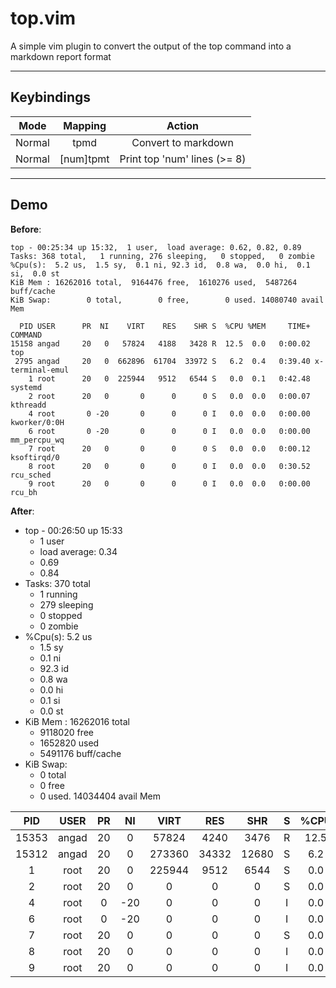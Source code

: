# top.vim
A simple vim plugin to convert the output of the top command into a markdown report format


---

## Keybindings


| Mode | Mapping | Action |
|:----:|:-------:|:------:|
| Normal | tpmd | Convert to markdown |
| Normal | [num]tpmt | Print top 'num' lines (>= 8) |

---

## Demo

**Before**:

```
top - 00:25:34 up 15:32,  1 user,  load average: 0.62, 0.82, 0.89
Tasks: 368 total,   1 running, 276 sleeping,   0 stopped,   0 zombie
%Cpu(s):  5.2 us,  1.5 sy,  0.1 ni, 92.3 id,  0.8 wa,  0.0 hi,  0.1 si,  0.0 st
KiB Mem : 16262016 total,  9164476 free,  1610276 used,  5487264 buff/cache
KiB Swap:        0 total,        0 free,        0 used. 14080740 avail Mem 

  PID USER      PR  NI    VIRT    RES    SHR S  %CPU %MEM     TIME+ COMMAND
15158 angad     20   0   57824   4188   3428 R  12.5  0.0   0:00.02 top
 2795 angad     20   0  662896  61704  33972 S   6.2  0.4   0:39.40 x-terminal-emul
    1 root      20   0  225944   9512   6544 S   0.0  0.1   0:42.48 systemd
    2 root      20   0       0      0      0 S   0.0  0.0   0:00.07 kthreadd
    4 root       0 -20       0      0      0 I   0.0  0.0   0:00.00 kworker/0:0H
    6 root       0 -20       0      0      0 I   0.0  0.0   0:00.00 mm_percpu_wq
    7 root      20   0       0      0      0 S   0.0  0.0   0:00.12 ksoftirqd/0
    8 root      20   0       0      0      0 I   0.0  0.0   0:30.52 rcu_sched
    9 root      20   0       0      0      0 I   0.0  0.0   0:00.00 rcu_bh
```

**After**: 

* top - 00:26:50 up 15:33
	*  1 user
	*  load average: 0.34
	* 0.69
	* 0.84
* Tasks: 370 total
	*   1 running
	* 279 sleeping
	*   0 stopped
	*   0 zombie
* %Cpu(s):  5.2 us
	*  1.5 sy
	*  0.1 ni
	* 92.3 id
	*  0.8 wa
	*  0.0 hi
	*  0.1 si
	*  0.0 st
* KiB Mem : 16262016 total
	*  9118020 free
	*  1652820 used
	*  5491176 buff/cache
* KiB Swap:
	* 0 total
	* 0 free
	* 0 used. 14034404 avail Mem 

|PID|USER|PR|NI|VIRT|RES|SHR|S|%CPU|%MEM|TIME+|COMMAND|
|:--:|:--:|:--:|:--:|:--:|:--:|:--:|:--:|:--:|:--:|:--:|:--:|
|15353|angad|20|0|57824|4240|3476|R|12.5|0.0|0:00.02|top|
|15312|angad|20|0|273360|34332|12680|S|6.2|0.2|0:00.24|vim|
|1|root|20|0|225944|9512|6544|S|0.0|0.1|0:42.51|systemd|
|2|root|20|0|0|0|0|S|0.0|0.0|0:00.07|kthreadd|
|4|root|0|-20|0|0|0|I|0.0|0.0|0:00.00|kworker/0:+|
|6|root|0|-20|0|0|0|I|0.0|0.0|0:00.00|mm_percpu_+|
|7|root|20|0|0|0|0|S|0.0|0.0|0:00.12|ksoftirqd/0|
|8|root|20|0|0|0|0|I|0.0|0.0|0:30.62|rcu_sched|
|9|root|20|0|0|0|0|I|0.0|0.0|0:00.00|rcu_bh|

